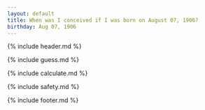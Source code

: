 ```yaml
---
layout: default
title: When was I conceived if I was born on August 07, 1906?
birthday: Aug 07, 1906
---
```


{% include header.md %}

{% include guess.md %}

{% include calculate.md %}

{% include safety.md %}

{% include footer.md %}



